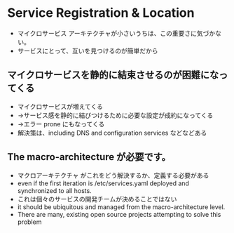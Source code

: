 # Service Registration & Location
* マイクロサービス アーキテクチャが小さいうちは、この重要さに気づかない。
* サービスにとって、互いを見つけるのが簡単だから

## マイクロサービスを静的に結束させるのが困難になってくる
* マイクロサービスが増えてくる
*  →サービス感を静的に結びつけるために必要な設定が成約になってくる
*  →エラー prone にもなってくる
* 解決策は、including DNS and configuration services などなどある

## The macro-architecture が必要です。
* マクロアーキテクチャ がこれをどう解決するか、定義する必要がある
* even if the first iteration is /etc/services.yaml deployed and synchronized to all hosts.
* これは個々のサービスの開発チームが決めることではない
* it should be ubiquitous and managed from the macro-architecture level.
* There are many, existing open source projects attempting to solve this problem 
